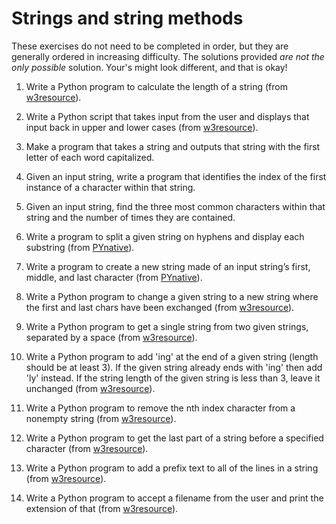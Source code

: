 # Strings and string methods

These exercises do not need to be completed in order, but they are generally ordered in increasing difficulty. The solutions provided _are not the only possible_ solution. Your's might look different, and that is okay!

1. Write a Python program to calculate the length of a string (from [w3resource](https://www.w3resource.com/python-exercises/string/)).

2. Write a Python script that takes input from the user and displays that input back in upper and lower cases  (from [w3resource](https://www.w3resource.com/python-exercises/string/)).

3. Make a program that takes a string and outputs that string with the first letter of each word capitalized.

4. Given an input string, write a program that identifies the index of the first instance of a character within that string.

5. Given an input string, find the three most common characters within that string and the number of times they are contained.

6. Write a program to split a given string on hyphens and display each substring (from [PYnative](https://pynative.com/python-string-exercise/)).

7. Write a program to create a new string made of an input string’s first, middle, and last character (from [PYnative](https://pynative.com/python-string-exercise/)).

8. Write a Python program to change a given string to a new string where the first and last chars have been exchanged (from [w3resource](https://www.w3resource.com/python-exercises/string/)).

9. Write a Python program to get a single string from two given strings, separated by a space (from [w3resource](https://www.w3resource.com/python-exercises/string/)).

10. Write a Python program to add 'ing' at the end of a given string (length should be at least 3). If the given string already ends with 'ing' then add 'ly' instead. If the string length of the given string is less than 3, leave it unchanged (from [w3resource](https://www.w3resource.com/python-exercises/string/)).

11. Write a Python program to remove the nth index character from a nonempty string (from [w3resource](https://www.w3resource.com/python-exercises/string/)).

12. Write a Python program to get the last part of a string before a specified character (from [w3resource](https://www.w3resource.com/python-exercises/string/)).

13. Write a Python program to add a prefix text to all of the lines in a string (from [w3resource](https://www.w3resource.com/python-exercises/string/)).

14. Write a Python program to accept a filename from the user and print the extension of that (from [w3resource](https://www.w3resource.com/python-exercises/python-basic-exercises.php)).
